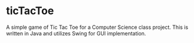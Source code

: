 # ticTacToe
A simple game of Tic Tac Toe for a Computer Science class project. This is written in Java and utilizes Swing for GUI implementation.
